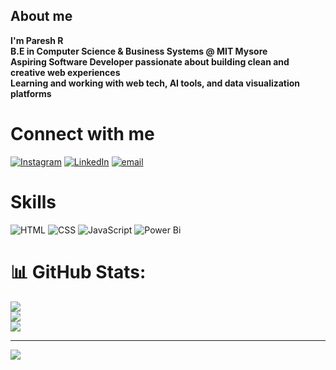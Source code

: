 ## About me
**I'm Paresh R**<br>
**B.E in Computer Science & Business Systems @ MIT Mysore** <br>
**Aspiring Software Developer passionate about building clean and creative web experiences**  
**Learning and working with web tech, AI tools, and data visualization platforms** 

# Connect with me
[![Instagram](https://img.shields.io/badge/Instagram-%23E4405F.svg?logo=Instagram&logoColor=white)](https://instagram.com/paresh_gowda) 
[![LinkedIn](https://img.shields.io/badge/LinkedIn-%230077B5.svg?logo=linkedin&logoColor=white)](https://linkedin.com/in/paresh-r-38095a356?lipi=urn%3Ali%3Apage%3Ad_flagship3_profile_view_base_contact_details%3BSlMaApBASieNonqfzjqBWQ%3D%3D) 
[![email](https://img.shields.io/badge/Email-D14836?logo=gmail&logoColor=white)](mailto:pareshgowda16@gmail.com) 

# Skills
![HTML](https://img.shields.io/badge/html-%23E34F26.svg?style=for-the-badge&logo=html&logoColor=white) 
![CSS](https://img.shields.io/badge/css-%231572B6.svg?style=for-the-badge&logo=css&logoColor=white) 
![JavaScript](https://img.shields.io/badge/javascript-%23323330.svg?style=for-the-badge&logo=javascript&logoColor=%23F7DF1E)
![Power Bi](https://img.shields.io/badge/power_bi-F2C811?style=for-the-badge&logo=powerbi&logoColor=black)

# 📊 GitHub Stats:
![](https://github-readme-stats.vercel.app/api?username=Paresh-Gowda&theme=dark&hide_border=false&include_all_commits=true&count_private=false)<br/>
![](https://nirzak-streak-stats.vercel.app/?user=Paresh-Gowda&theme=dark&hide_border=false)<br/>
![](https://github-readme-stats.vercel.app/api/top-langs/?username=Paresh-Gowda&theme=dark&hide_border=false&include_all_commits=true&count_private=false&layout=compact)

---
[![](https://visitcount.itsvg.in/api?id=Paresh-Gowda&icon=0&color=0)](https://visitcount.itsvg.in)
